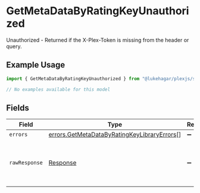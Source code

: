 # GetMetaDataByRatingKeyUnauthorized

Unauthorized - Returned if the X-Plex-Token is missing from the header or query.

## Example Usage

```typescript
import { GetMetaDataByRatingKeyUnauthorized } from "@lukehagar/plexjs/sdk/models/errors";

// No examples available for this model
```

## Fields

| Field                                                                                                             | Type                                                                                                              | Required                                                                                                          | Description                                                                                                       |
| ----------------------------------------------------------------------------------------------------------------- | ----------------------------------------------------------------------------------------------------------------- | ----------------------------------------------------------------------------------------------------------------- | ----------------------------------------------------------------------------------------------------------------- |
| `errors`                                                                                                          | [errors.GetMetaDataByRatingKeyLibraryErrors](../../../sdk/models/errors/getmetadatabyratingkeylibraryerrors.md)[] | :heavy_minus_sign:                                                                                                | N/A                                                                                                               |
| `rawResponse`                                                                                                     | [Response](https://developer.mozilla.org/en-US/docs/Web/API/Response)                                             | :heavy_minus_sign:                                                                                                | Raw HTTP response; suitable for custom response parsing                                                           |